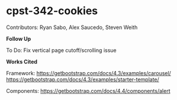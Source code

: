 # cpst-342-cookies
Contributors: Ryan Sabo, Alex Saucedo, Steven Weith

**Follow Up**

To Do: Fix vertical page cutoff/scrolling issue

**Works Cited**

Framework:
https://getbootstrap.com/docs/4.3/examples/carousel/
https://getbootstrap.com/docs/4.3/examples/starter-template/

Components:
https://getbootstrap.com/docs/4.4/components/alert